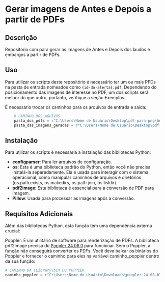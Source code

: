 # Gerar imagens de Antes e Depois a partir de PDFs

## Descrição

Repositório com para gerar as imagens de Antes e Depois dos laudos e embargos a partir de PDFs.

## Uso
Para utilizar os scripts deste repositório é necessário ter um ou mais PFDs na pasta de entrada nomeados como `{id-do-alerta}.pdf`. Dependendo do posicionamento das imagens de interesse no PDF, um dos scripts será melhor do que outro, portanto, verifique a seção Exemplos.

É necessário trocar os caminhos para os arquivos de entrada e saída:
```python
    # CAMINHO DOS AQUIVOS
    pasta_dos_pdfs = r"C:\Users\Nome de Usuário\Desktop\pdf-para-png\Antes_Depois"    # TROCAR
    pasta_das_imagens_geradas = r"C:\Users\Nome de Usuário\Desktop\pdf-para-png\Imagens"    # TROCAR
```

## Instalação

Para utilizar os scripts é necessária a instalação das bibliotecas Python:

* **configparser**: Para ler arquivos de configuração.
* **os**: Esta é uma biblioteca padrão do Python, então você não precisa instalá-la separadamente. Ela é usada para interagir com o sistema operacional, como manipular caminhos de arquivos e diretórios (os.path.exists, os.makedirs, os.path.join, os.listdir).
* **pdf2image**: Esta biblioteca é essencial para a conversão de PDF para imagem.
* **Pillow**: Usada para processar as imagens após a conversão.

## Requisitos Adicionais

Além das bibliotecas Python, esta função tem uma dependência externa crucial:

Poppler: É um utilitário de software para renderização de PDFs. A biblioteca pdf2image precisa do [Poppler 24.08.0](https://github.com/oschwartz10612/poppler-windows/releases/tag/v24.08.0-0) para funcionar. Sem o Poppler, a função não conseguirá converter os PDFs.
Você deve baixar os binários do Poppler e fornecer o caminho para eles na variável caminho_poppler dentro da sua função:
```python
# CAMINHO DA \Library\bin DO POPPLER 
caminho_poppler = r"C:\Users\Nome de Usuário\Downloads\poppler-24.08.0\Library\bin"    # TROCAR
```
